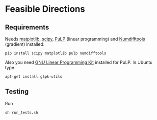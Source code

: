 # Feasible Directions

## Requirements

Needs [matplotlib](https://pypi.python.org/pypi/matplotlib/),
[scipy](https://pypi.python.org/pypi/scipy/),
[PuLP](https://pypi.python.org/pypi/PuLP/) (linear programming)
and [Numdifftools](https://pypi.python.org/pypi/Numdifftools/) (gradient)
installed:

```
pip install scipy matplotlib pulp numdifftools
```

Also you need [GNU Linear Programming Kit](https://www.gnu.org/software/glpk/)
installed for PuLP.
In Ubuntu type

```
apt-get install glpk-utils
```

## Testing

Run

```
sh run_tests.sh
```
